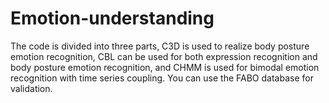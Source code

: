# Emotion-understanding
The code is divided into three parts, C3D is used to realize body posture emotion recognition, CBL can be used for both expression recognition and body posture emotion recognition, and CHMM is used for bimodal emotion recognition with time series coupling. You can use the FABO database for validation.
